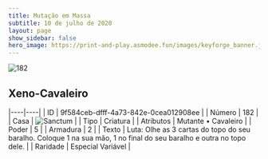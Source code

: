 ```yaml
---
title: Mutação em Massa
subtitle: 10 de julho de 2020
layout: page
show_sidebar: false
hero_image: https://print-and-play.asmodee.fun/images/keyforge_banner.jpg
---
```


![182](https://cdn.keyforgegame.com/media/card_front/pt/479_182_FG4GCQVXH24M_pt.png)

## Xeno-Cavaleiro

|----|----|
| ID | 9f584ceb-dfff-4a73-842e-0cea012908ee |
| Número | 182 |
| Casa | ![Sanctum](https://archonarcana.com/images/thumb/c/c7/Sanctum.png/22px-Sanctum.png "Santuário") |
| Tipo | Criatura |
| Atributos | Mutante • Cavaleiro |
| Poder | 5 |
| Armadura | 2 |
| Texto | Luta: Olhe as 3 cartas do topo do seu baralho. Coloque 1 na sua mão, 1 no final do seu baralho e outra no topo dele. |
| Raridade | Especial Variável |
